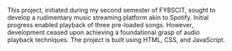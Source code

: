 This project, initiated during my second semester of FYBSCIT, sought to develop a rudimentary music streaming platform akin to Spotify. Initial progress enabled playback of three pre-loaded songs. However, development ceased upon achieving a foundational grasp of audio playback techniques. The project is built using HTML, CSS, and JavaScript.
